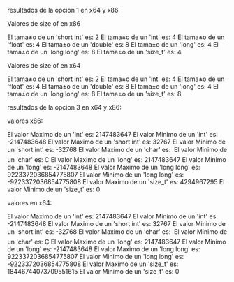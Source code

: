 
resultados de la opcion 1 en x64 y x86

Valores de size of en x86

El tama±o de un 'short int' es: 2
El tama±o de un 'int' es: 4
El tama±o de un 'float' es: 4
El tama±o de un 'double' es: 8
El tama±o de un 'long' es: 4
El tama±o de un 'long long' es: 8
El tama±o de un 'size_t' es: 4

Valores de size of en x64

El tama±o de un 'short int' es: 2
El tama±o de un 'int' es: 4
El tama±o de un 'float' es: 4
El tama±o de un 'double' es: 8
El tama±o de un 'long' es: 4
El tama±o de un 'long long' es: 8
El tama±o de un 'size_t' es: 8


resultados de la opcion 3 en x64 y x86:

valores x86:

El valor Maximo de un 'int' es: 2147483647
El valor Minimo de un 'int' es: -2147483648
El valor Maximo de un 'short int' es: 32767
El valor Minimo de un 'short int' es: -32768
El valor Maximo de un 'char' es: 
El valor Minimo de un 'char' es: Ç
El valor Maximo de un 'long' es: 2147483647
El valor Minimo de un 'long' es: -2147483648
El valor Maximo de un 'long long' es: 9223372036854775807
El valor Minimo de un 'long long' es: -9223372036854775808
El valor Maximo de un 'size_t' es: 4294967295
El valor Minimo de un 'size_t' es: 0


valores en x64:

El valor Maximo de un 'int' es: 2147483647
El valor Minimo de un 'int' es: -2147483648
El valor Maximo de un 'short int' es: 32767
El valor Minimo de un 'short int' es: -32768
El valor Maximo de un 'char' es: 
El valor Minimo de un 'char' es: Ç
El valor Maximo de un 'long' es: 2147483647
El valor Minimo de un 'long' es: -2147483648
El valor Maximo de un 'long long' es: 9223372036854775807
El valor Minimo de un 'long long' es: -9223372036854775808
El valor Maximo de un 'size_t' es: 18446744073709551615
El valor Minimo de un 'size_t' es: 0
